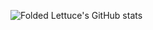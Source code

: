 ![Folded Lettuce's GitHub stats](https://github-readme-stats.vercel.app/api?username=FoldedLettuce&show_icons=true&theme=radical)
